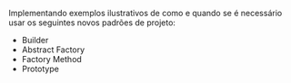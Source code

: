 Implementando exemplos ilustrativos de como e quando se é necessário usar os seguintes novos padrões de projeto: 
- Builder
- Abstract Factory
- Factory Method
- Prototype
